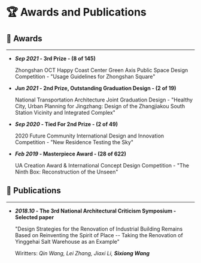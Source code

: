 # 🏆 Awards and Publications

## 🏅 **Awards**
---
- ***Sep 2021* - 3rd Prize - (8 of 145)** 

   Zhongshan OCT Happy Coast Center Green Axis Public Space Design Competition - "Usage Guidelines for Zhongshan Square" 



- ***Jun 2021* - 2nd Prize, Outstanding Graduation Design - (2 of 19)**

   National Transportation Architecture Joint Graduation Design - "Healthy City, Urban Planning for Jingzhang: Design of the Zhangjiakou South Station Vicinity and Integrated Complex"



- ***Sep 2020* - Tied For 2nd Prize - (2 of 49)**

   2020 Future Community International Design and Innovation Competition - "New Residence Testing the Sky"



-  ***Feb 2019* - Masterpiece Award - (28 of 622)**

   UA Creation Award & International Concept Design Competition - "The Ninth Box: Reconstruction of the Unseen"



## 📖 **Publications**
---
- ***2018.10* - The 3rd National Architectural Criticism Symposium - Selected paper**

   "Design Strategies for the Renovation of Industrial Building Remains Based on Reinventing the Spirit of Place -- Taking the Renovation of Yinggehai Salt Warehouse as an Example"

   Wiritters: *Qin Wang, Lei Zhang, Jiaxi Li, **Sixiong Wang***
